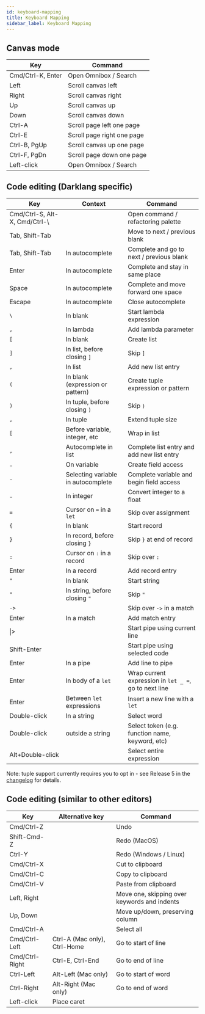 ```yaml
---
id: keyboard-mapping
title: Keyboard Mapping
sidebar_label: Keyboard Mapping
---
```


## Canvas mode

| Key               | Command                    |
| ----------------- | -------------------------- |
| Cmd/Ctrl-K, Enter | Open Omnibox / Search      |
| Left              | Scroll canvas left         |
| Right             | Scroll canvas right        |
| Up                | Scroll canvas up           |
| Down              | Scroll canvas down         |
| Ctrl-A            | Scroll page left one page  |
| Ctrl-E            | Scroll page right one page |
| Ctrl-B, PgUp      | Scroll canvas up one page  |
| Ctrl-F, PgDn      | Scroll page down one page  |
| Left-click        | Open Omnibox / Search      |

## Code editing (Darklang specific)

| Key                            | Context                            | Command                                               |
| ------------------------------ | ---------------------------------- | ----------------------------------------------------- |
| Cmd/Ctrl-S, Alt-X, Cmd/Ctrl-\  |                                    | Open command / refactoring palette                    |
| Tab, Shift-Tab                 |                                    | Move to next / previous blank                         |
| Tab, Shift-Tab                 | In autocomplete                    | Complete and go to next / previous blank              |
| Enter                          | In autocomplete                    | Complete and stay in same place                       |
| Space                          | In autocomplete                    | Complete and move forward one space                   |
| Escape                         | In autocomplete                    | Close autocomplete                                    |
| `\`                            | In blank                           | Start lambda expression                               |
| `,`                            | In lambda                          | Add lambda parameter                                  |
| `[`                            | In blank                           | Create list                                           |
| `]`                            | In list, before closing `]`        | Skip `]`                                              |
| `,`                            | In list                            | Add new list entry                                    |
| `(`                            | In blank (expression or pattern)   | Create tuple expression or pattern                    |
| `)`                            | In tuple, before closing `)`       | Skip `)`                                              |
| `,`                            | In tuple                           | Extend tuple size                                     |
| `[`                            | Before variable, integer, etc      | Wrap in list                                          |
| `,`                            | Autocomplete in list               | Complete list entry and add new list entry            |
| `.`                            | On variable                        | Create field access                                   |
| `.`                            | Selecting variable in autocomplete | Complete variable and begin field access              |
| `.`                            | In integer                         | Convert integer to a float                            |
| `=`                            | Cursor on `=` in a `let`           | Skip over assignment                                  |
| `{`                            | In blank                           | Start record                                          |
| `}`                            | In record, before closing `}`      | Skip `}` at end of record                             |
| `:`                            | Cursor on `:` in a record          | Skip over `:`                                         |
| Enter                          | In a record                        | Add record entry                                      |
| `"`                            | In blank                           | Start string                                          |
| `"`                            | In string, before closing `"`      | Skip `"`                                              |
| `->`                           |                                    | Skip over `->` in a match                             |
| Enter                          | In a match                         | Add match entry                                       |
| \|>                            |                                    | Start pipe using current line                         |
| Shift-Enter                    |                                    | Start pipe using selected code                        |
| Enter                          | In a pipe                          | Add line to pipe                                      |
| Enter                          | In body of a `let`                 | Wrap current expression in `let _ =`, go to next line |
| Enter                          | Between `let` expressions          | Insert a new line with a `let`                        |
| Double-click                   | In a string                        | Select word                                           |
| Double-click                   | outside a string                   | Select token (e.g. function name, keyword, etc)       |
| Alt+Double-click               |                                    | Select entire expression                              |

Note: tuple support currently requires you to opt in - see Release 5 in the
[changelog](https://docs.darklang.com/reference/changelog) for details.

## Code editing (similar to other editors)

| Key            | Alternative key              | Command                                      |
| -------------- | ---------------------------- | -------------------------------------------- |
| Cmd/Ctrl-Z     |                              | Undo                                         |
| Shift-Cmd-Z    |                              | Redo (MacOS)                                 |
| Ctrl-Y         |                              | Redo (Windows / Linux)                       |
| Cmd/Ctrl-X     |                              | Cut to clipboard                             |
| Cmd/Ctrl-C     |                              | Copy to clipboard                            |
| Cmd/Ctrl-V     |                              | Paste from clipboard                         |
| Left, Right    |                              | Move one, skipping over keywords and indents |
| Up, Down       |                              | Move up/down, preserving column              |
| Cmd/Ctrl-A     |                              | Select all                                   |
| Cmd/Ctrl-Left  | Ctrl-A (Mac only), Ctrl-Home | Go to start of line                          |
| Cmd/Ctrl-Right | Ctrl-E, Ctrl-End             | Go to end of line                            |
| Ctrl-Left      | Alt-Left (Mac only)          | Go to start of word                          |
| Ctrl-Right     | Alt-Right (Mac only)         | Go to end of word                            |
| Left-click     | Place caret                  |
